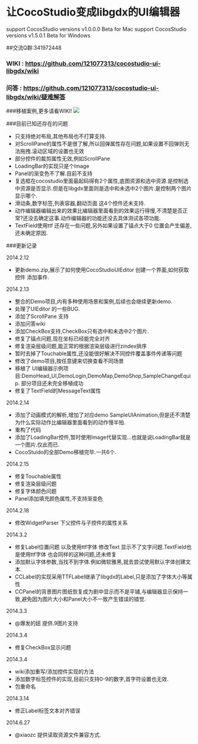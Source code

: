 # 让CocoStudio变成libgdx的UI编辑器


support CocosStudio versions v1.0.0.0 Beta for Mac
support CocosStudio versions v1.5.0.1 Beta for Windows

##交流Q群:341972448

### WIKI : https://github.com/121077313/cocostudio-ui-libgdx/wiki
### 问答 : https://github.com/121077313/cocostudio-ui-libgdx/wiki/疑难解答


###移植案例,更多请看WIKI!
![](http://dl2.iteye.com/upload/attachment/0093/8165/c3a16900-e85e-3cc4-b57f-690c5cb3ec75.jpg)


###目前已知还存在的问题
* 只支持绝对布局,其他布局也不打算支持.
* 对ScrollPane的属性不是很了解,所以回弹属性存在问题,如果设置不回弹则无法拖拽.滚动区域的设置也无效
* 部分控件的裁剪属性无效,例如ScrollPane
* LoadingBar的实现只是个Image
* Panel的渐变色不了解.目前不支持
* 复选框在cocostudio里面最起码得有2个属性,底图资源和选中资源.是控制选中资源是否显示.但是在libgdx里面则是选中和未选中2个图片.是控制两个图片显示哪个.
* 滑动条,数字标签,列表容器,翻动页面 这4个控件还未支持.
* 动作编辑器编辑出来的效果比编辑器里面看到的效果运行得慢,不清楚是否正常?还没去确定这事.动作编辑器的功能还没去具体测试各项功能.
* TextField使用ttf 还存在一些问题,另外如果设置了锚点大于0 位置会产生偏差,还未确定原因.

###更新记录

2014.2.12 
* 更新demo.zip,展示了如何使用CocoStudioUIEditor 创建一个界面,如何获取控件 添加事件.

2014.2.13 
* 整合的Demo项目,内有多种使用场景和案例,后续也会继续更新demo. 
* 处理了UIEditor 的一些BUG.
* 添加了ScrollPane 支持
* 添加问答wiki
* 添加CheckBox支持,CheckBox只有选中和未选中2个图片.
* 修复了锚点问题,现在坐标已经能完全对齐
* 修复渲染层级问题,能正常的根据渲染层级进行zindex排序
* 暂时去掉了Touchable属性,还没能很好解决不同控件覆盖事件传递等问题
* 修改了demo项目,按任意键来切换查看不同场景
* 移植了 UI编辑器示例项目:DemoHead_UI,DemoLogin,DemoMap,DemoShop,SampleChangeEquip. 部分项目还未完全移植成功
* 修复了TextField的MessageText属性 

2014.2.14
* 添加了动画模式的解析,增加了对应demo  SampleUIAnimation,但是还不清楚为什么实际动作比编辑器里面看到的动作慢半拍.
* 重构了代码
* 添加了LoadingBar控件,暂时使用Image代替实现...也就是说LoadingBar就是一个图片.仅此而已.
* CocoStuido的全部Demo移植完毕.一共6个.

2014.2.15
* 修复Touchable属性
* 修复渲染层级问题
* 修复字体颜色问题
* Panel添加填充颜色属性,不支持渐变色

2014.2.18
* 修改WidgetParser 下父控件与子控件的属性关系

2014.3.2
* 修复Label位置问题 以及使用ttf字体 修改Text 显示不了文字问题.TextField也是使用ttf字体 也会同样的这种问题,还未修复
* 添加默认字体参数,当找不到字体.例如微软雅黑,就去尝试使用默认字体创建文本.
* CCLabel的实现采用TTFLabel继承了libgdx的Label,只是添加了字体大小等属性
* CCPanel的背景图片图纸恢复成为剧中显示而不是平铺,与编辑器显示保持一致,避免因为图片大小和Panel大小不一致产生错误的错觉.

2014.3.3
* @爆发的妞 提供.9图片支持

2014.3.4
* 修复CheckBox显示问题

2014.3.4
* wiki添加重写/添加控件实现的方法
* 添加数字标签控件的实现,目前只支持0-9的数字,首字符设置也无效.
* 包重命名

2014.3.14
* 修正Label标签文本对齐错误

2014.6.27
* @xiaozc 提供读取资源文件兼容方式.